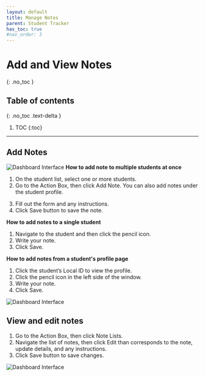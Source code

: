 ```yaml
---
layout: default
title: Manage Notes
parent: Student Tracker
has_toc: true
#nav_order: 3
---
```


# Add and View Notes

{: .no_toc }

## Table of contents
{: .no_toc .text-delta }

1. TOC
{:toc}

---

## Add Notes

![Dashboard Interface]({{site.baseurl}}/assets/images/student.actionbox-add-or-view-note.png)
**How to add note to multiple students at once**
1. On the student list, select one or more students.
2. Go to the Action Box, then click Add Note. You can also add notes under the student profile.
<!--- ![Dashboard Interface]({{site.baseurl}}/assets/images/student.actionbox-add-view-note-check-box.png) --->
3. Fill out the form and any instructions.
4. Click Save button to save the note.

**How to add notes to a single student**
1. Navigate to the student and then click the pencil icon.
2. Write your note.
3. Click Save.

**How to add notes from a student's profile page**
1. Click the student’s Local ID to view the profile.
2. Click the pencil icon in the left side of the window.
3. Write your note.
4. Click Save.


![Dashboard Interface]({{site.baseurl}}/assets/images/student.actionbox-add-note-form.png)

## View and edit notes

1. Go to the Action Box, then click Note Lists.
2. Navigate the list of notes, then click Edit than corresponds to the note, update details, and any instructions.
3. Click Save button to save changes.

![Dashboard Interface]({{site.baseurl}}/assets/images/student.actionbox-note-lists.png)
